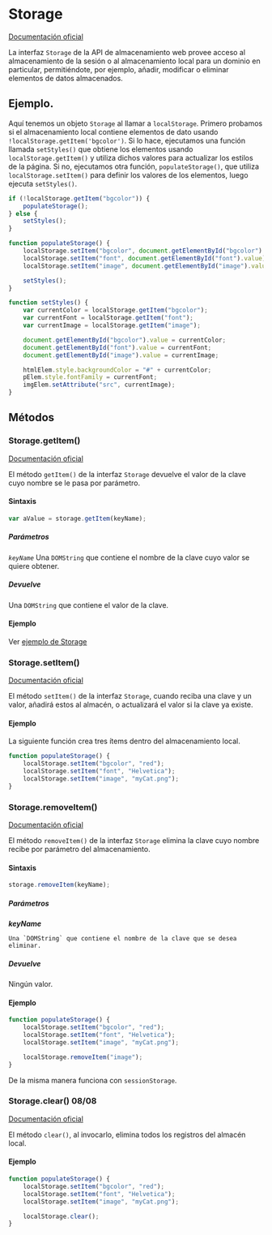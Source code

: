 # Storage


[Documentación oficial](https://developer.mozilla.org/es/docs/Web/API/Storage)

La interfaz `Storage` de la API de almacenamiento web provee acceso al almacenamiento de la sesión o al almacenamiento local para un dominio en particular, permitiéndote, por ejemplo, añadir, modificar o eliminar elementos de datos almacenados.


<div id = "EjemploStorage"></div>

## Ejemplo.


Aquí tenemos un objeto `Storage` al llamar a `localStorage`. Primero probamos si el almacenamiento local contiene elementos de dato usando `!localStorage.getItem('bgcolor')`. Si lo hace, ejecutamos una función llamada `setStyles()` que obtiene los elementos usando `localStorage.getItem()` y utiliza dichos valores para actualizar los estilos de la página. Si no, ejecutamos otra función, `populateStorage()`, que utiliza `localStorage.setItem()` para definir los valores de los elementos, luego ejecuta `setStyles()`.

```js
if (!localStorage.getItem("bgcolor")) {
    populateStorage();
} else {
    setStyles();
}

function populateStorage() {
    localStorage.setItem("bgcolor", document.getElementById("bgcolor").value);
    localStorage.setItem("font", document.getElementById("font").value);
    localStorage.setItem("image", document.getElementById("image").value);

    setStyles();
}

function setStyles() {
    var currentColor = localStorage.getItem("bgcolor");
    var currentFont = localStorage.getItem("font");
    var currentImage = localStorage.getItem("image");

    document.getElementById("bgcolor").value = currentColor;
    document.getElementById("font").value = currentFont;
    document.getElementById("image").value = currentImage;

    htmlElem.style.backgroundColor = "#" + currentColor;
    pElem.style.fontFamily = currentFont;
    imgElem.setAttribute("src", currentImage);
}
```


## Métodos


### Storage.getItem()


[Documentación oficial](https://developer.mozilla.org/es/docs/Web/API/Storage/getItem)

El método `getItem()` de la interfaz `Storage` devuelve el valor de la clave cuyo nombre se le pasa por parámetro.


#### Sintaxis


```js
var aValue = storage.getItem(keyName);
```


##### Parámetros


*`keyName`*
    Una `DOMString` que contiene el nombre de la clave cuyo valor se quiere obtener.


##### Devuelve


Una `DOMString` que contiene el valor de la clave.


#### Ejemplo


Ver [ejemplo de Storage](#EjemploStorage)


### Storage.setItem()


[Documentación oficial](https://developer.mozilla.org/es/docs/Web/API/Storage/setItem)

El método `setItem()` de la interfaz `Storage`, cuando reciba una clave y un valor, añadirá estos al almacén, o actualizará el valor si la clave ya existe.


#### Ejemplo


La siguiente función crea tres ítems dentro del almacenamiento local.

```js
function populateStorage() {
    localStorage.setItem("bgcolor", "red");
    localStorage.setItem("font", "Helvetica");
    localStorage.setItem("image", "myCat.png");
}
```


### Storage.removeItem()


[Documentación oficial](https://developer.mozilla.org/es/docs/Web/API/Storage/removeItem)

El método `removeItem()` de la interfaz `Storage` elimina la clave cuyo nombre recibe por parámetro del almacenamiento.


#### Sintaxis


```js
storage.removeItem(keyName);
```


##### Parámetros


***keyName***

    Una `DOMString` que contiene el nombre de la clave que se desea eliminar.


##### Devuelve


Ningún valor.


#### Ejemplo


```js
function populateStorage() {
    localStorage.setItem("bgcolor", "red");
    localStorage.setItem("font", "Helvetica");
    localStorage.setItem("image", "myCat.png");

    localStorage.removeItem("image");
}
```

De la misma manera funciona con `sessionStorage`.


### Storage.clear() 08/08


[Documentación oficial](https://developer.mozilla.org/es/docs/Web/API/Storage/clear)

El método `clear()`, al invocarlo, elimina todos los registros del almacén local.


#### Ejemplo


```js
function populateStorage() {
    localStorage.setItem("bgcolor", "red");
    localStorage.setItem("font", "Helvetica");
    localStorage.setItem("image", "myCat.png");

    localStorage.clear();
}
```